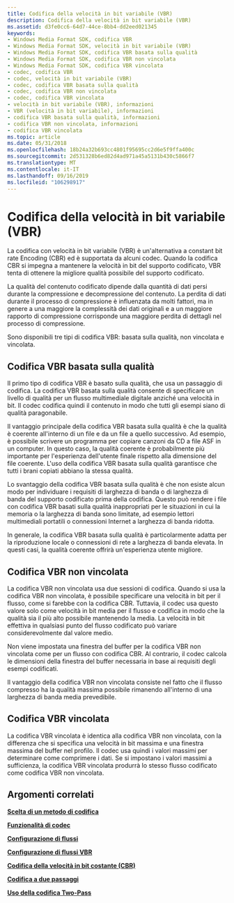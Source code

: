 ```yaml
---
title: Codifica della velocità in bit variabile (VBR)
description: Codifica della velocità in bit variabile (VBR)
ms.assetid: d3fe0cc6-64d7-44ce-8bb4-dd2eed021345
keywords:
- Windows Media Format SDK, codifica VBR
- Windows Media Format SDK, velocità in bit variabile (VBR)
- Windows Media Format SDK, codifica VBR basata sulla qualità
- Windows Media Format SDK, codifica VBR non vincolata
- Windows Media Format SDK, codifica VBR vincolata
- codec, codifica VBR
- codec, velocità in bit variabile (VBR)
- codec, codifica VBR basata sulla qualità
- codec, codifica VBR non vincolata
- codec, codifica VBR vincolata
- velocità in bit variabile (VBR), informazioni
- VBR (velocità in bit variabile), informazioni
- codifica VBR basata sulla qualità, informazioni
- codifica VBR non vincolata, informazioni
- codifica VBR vincolata
ms.topic: article
ms.date: 05/31/2018
ms.openlocfilehash: 18b24a32b693cc4801f95695cc2d6e5f9ffa400c
ms.sourcegitcommit: 2d531328b6ed82d4ad971a45a5131b430c5866f7
ms.translationtype: MT
ms.contentlocale: it-IT
ms.lasthandoff: 09/16/2019
ms.locfileid: "106298917"
---
```

# <a name="variable-bit-rate-vbr-encoding"></a>Codifica della velocità in bit variabile (VBR)

La codifica con velocità in bit variabile (VBR) è un'alternativa a constant bit rate Encoding (CBR) ed è supportata da alcuni codec. Quando la codifica CBR si impegna a mantenere la velocità in bit del supporto codificato, VBR tenta di ottenere la migliore qualità possibile del supporto codificato.

La qualità del contenuto codificato dipende dalla quantità di dati persi durante la compressione e decompressione del contenuto. La perdita di dati durante il processo di compressione è influenzata da molti fattori, ma in genere a una maggiore la complessità dei dati originali e a un maggiore rapporto di compressione corrisponde una maggiore perdita di dettagli nel processo di compressione.

Sono disponibili tre tipi di codifica VBR: basata sulla qualità, non vincolata e vincolata.

## <a name="quality-based-vbr-encoding"></a>Codifica VBR basata sulla qualità

Il primo tipo di codifica VBR è basato sulla qualità, che usa un passaggio di codifica. La codifica VBR basata sulla qualità consente di specificare un livello di qualità per un flusso multimediale digitale anziché una velocità in bit. Il codec codifica quindi il contenuto in modo che tutti gli esempi siano di qualità paragonabile.

Il vantaggio principale della codifica VBR basata sulla qualità è che la qualità è coerente all'interno di un file e da un file a quello successivo. Ad esempio, è possibile scrivere un programma per copiare canzoni da CD a file ASF in un computer. In questo caso, la qualità coerente è probabilmente più importante per l'esperienza dell'utente finale rispetto alla dimensione del file coerente. L'uso della codifica VBR basata sulla qualità garantisce che tutti i brani copiati abbiano la stessa qualità.

Lo svantaggio della codifica VBR basata sulla qualità è che non esiste alcun modo per individuare i requisiti di larghezza di banda o di larghezza di banda del supporto codificato prima della codifica. Questo può rendere i file con codifica VBR basati sulla qualità inappropriati per le situazioni in cui la memoria o la larghezza di banda sono limitate, ad esempio lettori multimediali portatili o connessioni Internet a larghezza di banda ridotta.

In generale, la codifica VBR basata sulla qualità è particolarmente adatta per la riproduzione locale o connessioni di rete a larghezza di banda elevata. In questi casi, la qualità coerente offrirà un'esperienza utente migliore.

## <a name="unconstrained-vbr-encoding"></a>Codifica VBR non vincolata

La codifica VBR non vincolata usa due sessioni di codifica. Quando si usa la codifica VBR non vincolata, è possibile specificare una velocità in bit per il flusso, come si farebbe con la codifica CBR. Tuttavia, il codec usa questo valore solo come velocità in bit media per il flusso e codifica in modo che la qualità sia il più alto possibile mantenendo la media. La velocità in bit effettiva in qualsiasi punto del flusso codificato può variare considerevolmente dal valore medio.

Non viene impostata una finestra del buffer per la codifica VBR non vincolata come per un flusso con codifica CBR. Al contrario, il codec calcola le dimensioni della finestra del buffer necessaria in base ai requisiti degli esempi codificati.

Il vantaggio della codifica VBR non vincolata consiste nel fatto che il flusso compresso ha la qualità massima possibile rimanendo all'interno di una larghezza di banda media prevedibile.

## <a name="constrained-vbr-encoding"></a>Codifica VBR vincolata

La codifica VBR vincolata è identica alla codifica VBR non vincolata, con la differenza che si specifica una velocità in bit massima e una finestra massima del buffer nel profilo. Il codec usa quindi i valori massimi per determinare come comprimere i dati. Se si impostano i valori massimi a sufficienza, la codifica VBR vincolata produrrà lo stesso flusso codificato come codifica VBR non vincolata.

## <a name="related-topics"></a>Argomenti correlati

<dl> <dt>

[**Scelta di un metodo di codifica**](choosing-an-encoding-method.md)
</dt> <dt>

[**Funzionalità di codec**](codec-features.md)
</dt> <dt>

[**Configurazione di flussi**](configuring-streams.md)
</dt> <dt>

[**Configurazione di flussi VBR**](configuring-vbr-streams.md)
</dt> <dt>

[**Codifica della velocità in bit costante (CBR)**](constant-bit-rate--cbr--encoding.md)
</dt> <dt>

[**Codifica a due passaggi**](two-pass-encoding.md)
</dt> <dt>

[**Uso della codifica Two-Pass**](using-two-pass-encoding.md)
</dt> </dl>

 

 




